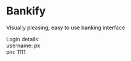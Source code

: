 # Bankify

Visually pleasing, easy to use banking interface

Login details:  
username: px  
pin: 1111
